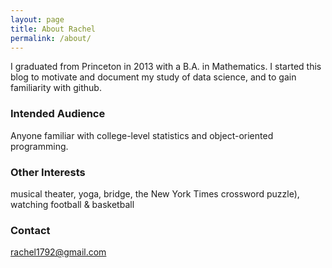 ```yaml
---
layout: page
title: About Rachel
permalink: /about/
---
```


I graduated from Princeton in 2013 with a B.A. in Mathematics.  I started this blog to motivate and document my study of data science, and to gain familiarity with github.

### Intended Audience
Anyone familiar with college-level statistics and object-oriented programming.  

### Other Interests

musical theater, yoga, bridge, the New York Times crossword puzzle), watching football & basketball

### Contact 

[rachel1792@gmail.com](mailto:rachel1792@gmail.com)  
